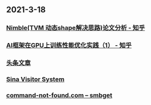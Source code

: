 
## 2021-3-18

### [Nimble(TVM 动态shape解决思路)论文分析 - 知乎](https://zhuanlan.zhihu.com/p/354995641)

### [AI框架在GPU上训练性能优化实践（1） - 知乎](https://zhuanlan.zhihu.com/p/356995654)

### [头条文章](https://weibo.com/ttarticle/x/m/show/id/2309404616012082315457?_wb_client_=1)

### [Sina Visitor System](https://passport.weibo.com/visitor/visitor?_rand=1616044525.5001&a=enter&domain=.weibo.com&entry=miniblog&ua=php-sso_sdk_client-0.6.36&url=https%3A%2F%2Fweibo.com%2F1715118170%2FK6Fju11dm)

### [command-not-found.com – smbget](https://command-not-found.com/smbget)
